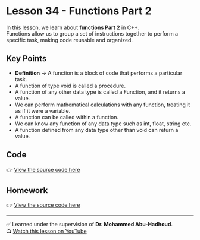 # Lesson 34 - Functions Part 2  

In this lesson, we learn about **functions Part 2** in C++.  
Functions allow us to group a set of instructions together to perform a specific task, making code reusable and organized.

## Key Points
- **Definition** → A function is a block of code that performs a particular task.
- A function of type void is called a procedure.
- A function of any other data type is called a Function, and it returns a value.
- We can perform mathematical calculations with any function, treating it as if it were a variable.
- A function can be called within a function.
- We can know any function of any data type such as int, float, string etc.
- A function defined from any data type other than void can return a value.

## Code
👉 [View the source code here](./Lesson_34_Function_Part_2.cpp)  

## Homework
👉 [View the source code here](./Homework_Lesson_34.cpp)

---

✅ Learned under the supervision of **Dr. Mohammed Abu-Hadhoud**.  
📺 [Watch this lesson on YouTube](https://www.youtube.com/watch?v=zoC1pQq87dc&list=PL3X--QIIK-OFIRbOHbOXbcfSAvw198lUy&index=40&pp=iAQB)
